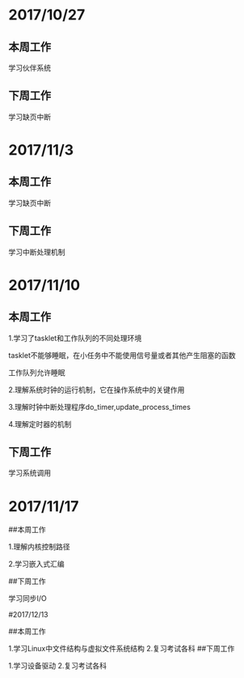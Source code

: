 # 2017/10/27

## 本周工作

学习伙伴系统

## 下周工作

学习缺页中断

# 2017/11/3

## 本周工作

学习缺页中断

## 下周工作

学习中断处理机制

# 2017/11/10

## 本周工作

1.学习了tasklet和工作队列的不同处理环境

tasklet不能够睡眠，在小任务中不能使用信号量或者其他产生阻塞的函数

工作队列允许睡眠

2.理解系统时钟的运行机制，它在操作系统中的关键作用

3.理解时钟中断处理程序do_timer,update_process_times

4.理解定时器的机制

## 下周工作

学习系统调用

# 2017/11/17

##本周工作

1.理解内核控制路径

2.学习嵌入式汇编

##下周工作

学习同步I/O

#2017/12/13

##本周工作

1.学习Linux中文件结构与虚拟文件系统结构
2.复习考试各科
##下周工作

1.学习设备驱动
2.复习考试各科
